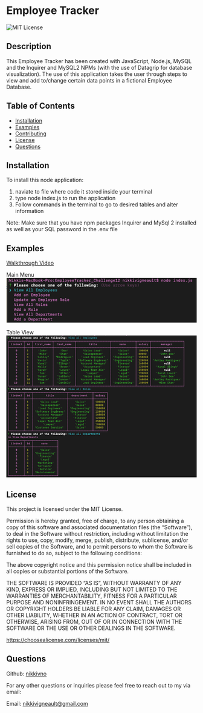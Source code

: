 # Employee Tracker

![MIT License](https://img.shields.io/badge/License-MIT-yellow.svg)

## Description

This Employee Tracker has been created with JavaScript, Node.js, MySQL and the Inquirer and MySQL2 NPMs (with the use of Datagrip for database visualization). The use of this application takes the user through steps to view and add to/change certain data points in a fictional Employee Database.


## Table of Contents
- [Installation](#installation)
- [Examples](#examples)
- [Contributing](#contributing)
- [License](#license)
- [Questions](#questions)


## Installation <a id='installation'></a>

To install this node application:
1. naviate to file where code it stored inside your terminal
2. type node index.js to run the application
3. Follow commands in the terminal to go to desired tables and alter information

Note: Make sure that you have npm packages Inquirer and MySql 2 installed as well as your SQL password in the .env file 

## Examples <a id='examples'></a>

[Walkthrough Video](https://drive.google.com/file/d/1DaBz8NyNZOoOMHxuAP1A0UgR-uqsXKD5/view?usp=sharing)

Main Menu <br>
![Main Menu](/assets/images/menu.png)

Table View
![Tables](/assets/images/tables.png)

## License <a id='license'></a>
This project is licensed under the MIT License.

Permission is hereby granted, free of charge, to any person obtaining a copy of this software and associated documentation files (the “Software”), to deal in the Software without restriction, including without limitation the rights to use, copy, modify, merge, publish, distribute, sublicense, and/or sell copies of the Software, and to permit persons to whom the Software is furnished to do so, subject to the following conditions: 

The above copyright notice and this permission notice shall be included in all copies or substantial portions of the Software. 

THE SOFTWARE IS PROVIDED “AS IS”, WITHOUT WARRANTY OF ANY KIND, EXPRESS OR IMPLIED, INCLUDING BUT NOT LIMITED TO THE WARRANTIES OF MERCHANTABILITY, FITNESS FOR A PARTICULAR PURPOSE AND NONINFRINGEMENT. IN NO EVENT SHALL THE AUTHORS OR COPYRIGHT HOLDERS BE LIABLE FOR ANY CLAIM, DAMAGES OR OTHER LIABILITY, WHETHER IN AN ACTION OF CONTRACT, TORT OR OTHERWISE, ARISING FROM, OUT OF OR IN CONNECTION WITH THE SOFTWARE OR THE USE OR OTHER DEALINGS IN THE SOFTWARE.

https://choosealicense.com/licenses/mit/

## Questions <a id='questions'></a>


Github: [nikkivno](https://github.com/nikkivno) 

For any other questions or inquiries please feel free to reach out to my via email:

Email: nikkivigneault@gmail.com

